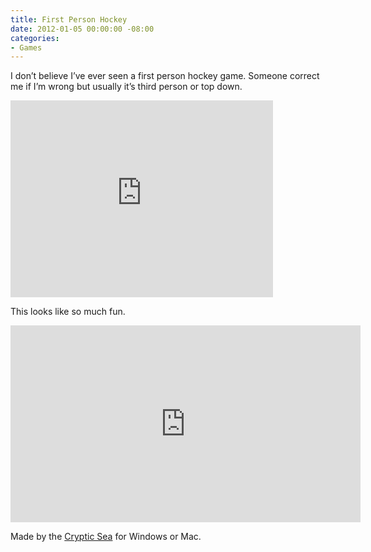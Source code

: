 ```yaml
---
title: First Person Hockey
date: 2012-01-05 00:00:00 -08:00
categories:
- Games
---
```


<p>I don’t believe I’ve ever seen a first person hockey game. Someone correct me if I’m wrong but usually it’s third person or top down.</p>

<p><iframe width="420" height="315" src="http://www.youtube.com/embed/0jlFo4NsQIw" frameborder="0" allowfullscreen></iframe></p>

<p>This looks like so much fun.</p>

<p><iframe width="560" height="315" src="http://www.youtube.com/embed/enQKqmo5VuM" frameborder="0" allowfullscreen></iframe></p>

<p>Made by the <a href="http://crypticsea.blogspot.com/2012/01/hockey-mac.html">Cryptic Sea</a> for Windows or Mac.</p>
